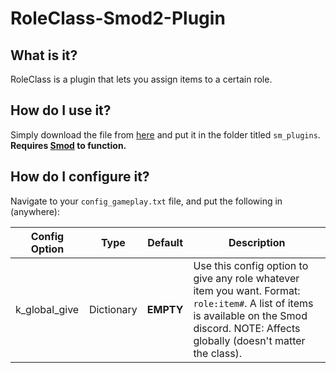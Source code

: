 # RoleClass-Smod2-Plugin

## What is it?
RoleClass is a plugin that lets you assign items to a certain role.

## How do I use it?
Simply download the file from [here](https://github.com/lordofkhaos/RoleClass-Smod2-Plugin/releases/latest) and put it in the folder titled `sm_plugins`. **Requires [Smod](https://github.com/Grover-c13/Smod2) to function.**

## How do I configure it?
Navigate to your `config_gameplay.txt` file, and put the following in (anywhere):

| Config Option  | Type | Default | Description |
| ------------- | ------------- | ------------- | ------------- |
| k_global_give  | Dictionary  | **EMPTY** | Use this config option to give any role whatever item you want. Format: `role:item#`. A list of items is available on the Smod discord. NOTE: Affects globally (doesn't matter the class).
